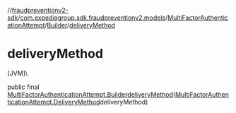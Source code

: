 //[fraudpreventionv2-sdk](../../../../index.md)/[com.expediagroup.sdk.fraudpreventionv2.models](../../index.md)/[MultiFactorAuthenticationAttempt](../index.md)/[Builder](index.md)/[deliveryMethod](delivery-method.md)

# deliveryMethod

[JVM]\

public final [MultiFactorAuthenticationAttempt.Builder](index.md)[deliveryMethod](delivery-method.md)([MultiFactorAuthenticationAttempt.DeliveryMethod](../-delivery-method/index.md)deliveryMethod)
